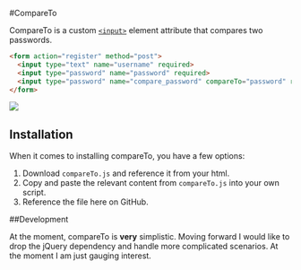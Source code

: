 #CompareTo

CompareTo is a custom [`<input>`](https://developer.mozilla.org/en-US/docs/Web/HTML/Element/Input) element attribute that compares two passwords.

```html
<form action="register" method="post">
  <input type="text" name="username" required>
  <input type="password" name="password" required>
  <input type="password" name="compare_password" compareTo="password" required>
</form>
```

![](https://i.imgur.com/sZyT8ET.png)

## Installation

When it comes to installing compareTo, you have a few options:

1. Download `compareTo.js` and reference it from your html.
2. Copy and paste the relevant content from `compareTo.js` into your own script.
3. Reference the file here on GitHub.

##Development

At the moment, compareTo is **very** simplistic. Moving forward I would like to drop the jQuery dependency and handle more complicated scenarios. At the moment I am just gauging interest.